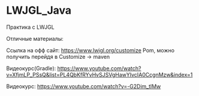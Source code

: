 # LWJGL_Java
Практика с LWJGL

Отличные материалы:

Ссылка на офф сайт:
https://www.lwjgl.org/customize
Pom, можно получить перейдя в Customize -> maven

Видеокурс(Gradle):
https://www.youtube.com/watch?v=XfjmLP_PSsQ&list=PL4QbKfRYvHvSJSVgHawYIvcIA0CcgnMzw&index=1

Видеокурс:
https://www.youtube.com/watch?v=-G2Dim_tlMw
